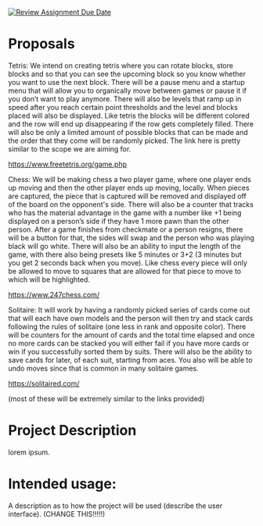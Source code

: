 [![Review Assignment Due Date](https://classroom.github.com/assets/deadline-readme-button-22041afd0340ce965d47ae6ef1cefeee28c7c493a6346c4f15d667ab976d596c.svg)](https://classroom.github.com/a/YxXKqIeT)

# Proposals

Tetris:
We intend on creating tetris where you can rotate blocks, store blocks and so that you can see the upcoming block so you know whether you want to use the next block. There will be a pause menu and a startup menu that will allow you to organically move between games or pause it if you don’t want to play anymore. There will also be levels that ramp up in speed after you reach certain point thresholds and the level and blocks placed will also be displayed. Like tetris the blocks will be different colored and the row will end up disappearing if the row gets completely filled. There will also be only a limited amount of possible blocks that can be made and the order that they come will be randomly picked. The link here is pretty similar to the scope we are aiming for.

https://www.freetetris.org/game.php


Chess:
We will be making chess a two player game, where one player ends up moving and then the other player ends up moving, locally. When pieces are captured, the piece that is captured will be removed and displayed off of the board on the opponent's side. There will also be a counter that tracks who has the material advantage in the game with a number like +1 being displayed on a person’s side if they have 1 more pawn than the other person. After a game finishes from checkmate or a person resigns, there will be a button for that, the sides will swap and the person who was playing black will go white. There will also be an ability to input the length of the game, with there also being presets like 5 minutes or 3+2 (3 minutes but you get 2 seconds back when you move). Like chess every piece will only be allowed to move to squares that are allowed for that piece to move to which will be highlighted.

https://www.247chess.com/

Solitaire:
	It will work by having a randomly picked series of cards come out that will each have
	own models and the person will then try and stack cards following the rules of solitaire
(one less in rank and opposite color). There will be counters for the amount of cards and
	the total time elapsed and once no more cards can be stacked you will either fail if you
have more cards or win if you successfully sorted them by suits. There will also be the
ability to save cards for later, of each suit, starting from aces. You also will be able to
undo moves since that is common in many solitaire games.

https://solitaired.com/

(most of these will be extremely similar to the links provided)

# Project Description

lorem ipsum.

# Intended usage:

A description as to how the project will be used (describe the user interface). (CHANGE THIS!!!!!)
